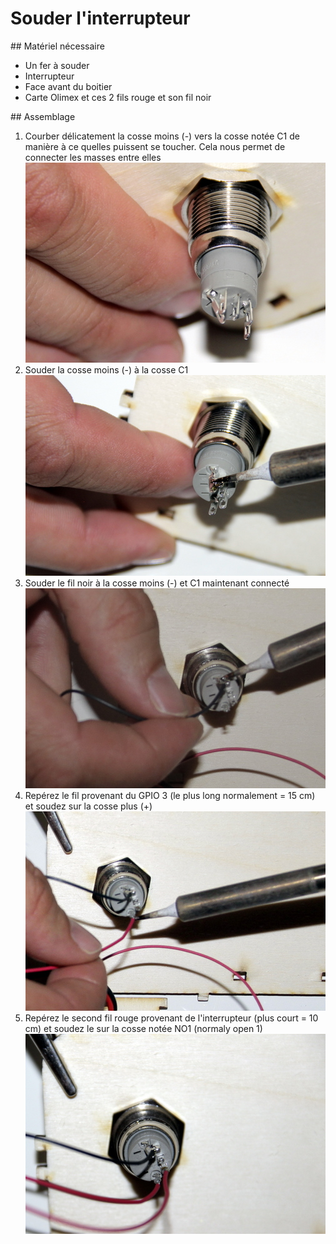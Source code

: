 # Souder l'interrupteur
## Matériel nécessaire 
* Un fer à souder
* Interrupteur
* Face avant du boitier  
* Carte Olimex et ces 2 fils rouge et son fil noir 

## Assemblage 
1. Courber délicatement la cosse moins (-) vers la cosse notée C1 de manière à ce quelles puissent se toucher. Cela nous permet de connecter les masses entre elles
![](../assets/_MG_5288.JPG)  
2. Souder la cosse moins (-) à la cosse C1 
![](../assets/_MG_5290.JPG)  
3. Souder le fil noir à la cosse moins (-) et C1 maintenant connecté  
![](../assets/_MG_5292.JPG)  
4. Repérez le fil provenant du GPIO 3 (le plus long normalement = 15 cm) et soudez sur la cosse plus (+)  
![](../assets/_MG_5295.JPG)  
5. Repérez le second fil rouge provenant de l'interrupteur (plus court = 10 cm) et soudez le sur la cosse notée NO1 (normaly open 1)  
![](../assets/_MG_5297.JPG)  


